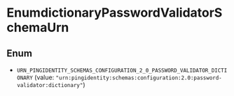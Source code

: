 

# EnumdictionaryPasswordValidatorSchemaUrn

## Enum


* `URN_PINGIDENTITY_SCHEMAS_CONFIGURATION_2_0_PASSWORD_VALIDATOR_DICTIONARY` (value: `"urn:pingidentity:schemas:configuration:2.0:password-validator:dictionary"`)



